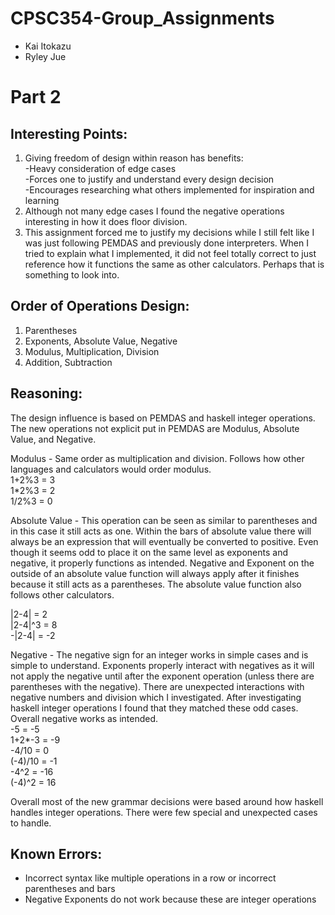 # CPSC354-Group_Assignments
* Kai Itokazu
* Ryley Jue

# Part 2
## Interesting Points:
1. Giving freedom of design within reason has benefits:
    <br/>
    -Heavy consideration of edge cases
    <br/>
    -Forces one to justify and understand every design decision
    <br/>
    -Encourages researching what others implemented for inspiration and learning
2. Although not many edge cases I found the negative operations interesting in how it does floor division.
3. This assignment forced me to justify my decisions while I still felt like I was just following PEMDAS and previously done interpreters. When I tried to explain what I implemented, it did not feel totally correct to just reference how it functions the same as other calculators. Perhaps that is something to look into.

## Order of Operations Design:
1. Parentheses
2. Exponents, Absolute Value, Negative
3. Modulus, Multiplication, Division
4. Addition, Subtraction

## Reasoning:
The design influence is based on PEMDAS and haskell integer operations. The new operations not explicit put in PEMDAS are Modulus, Absolute Value, and Negative.

Modulus - Same order as multiplication and division. Follows how other languages and calculators would order modulus.
<br/>
1+2%3 = 3<br/>
1*2%3 = 2<br/>
1/2%3 = 0<br/>

Absolute Value - This operation can be seen as similar to parentheses and in this case it still acts as one. Within the bars of absolute value there will always be an expression that will eventually be converted to positive. Even though it seems odd to place it on the same level as exponents and negative, it properly functions as intended. Negative and Exponent on the outside of an absolute value function will always apply after it finishes because it still acts as a parentheses. The absolute value function also follows other calculators.

|2-4| = 2<br/>
|2-4|^3 = 8<br/>
-|2-4| = -2<br/>


Negative - The negative sign for an integer works in simple cases and is simple to understand. Exponents properly interact with negatives as it will not apply the negative until after the exponent operation (unless there are parentheses with the negative). There are unexpected interactions with negative numbers and division which I investigated. After investigating haskell integer operations I found that they matched these odd cases. Overall negative works as intended.
<br/>
-5 = -5<br/>
1+2*-3 = -9<br/>
-4/10 = 0<br/>
(-4)/10 = -1<br/>
-4^2 = -16<br/>
(-4)^2 = 16<br/>

Overall most of the new grammar decisions were based around how haskell handles integer operations. There were few special and unexpected cases to handle. 

## Known Errors:
- Incorrect syntax like multiple operations in a row or incorrect parentheses and bars
- Negative Exponents do not work because these are integer operations